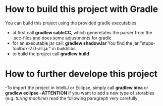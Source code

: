 How to build this project with Gradle
==============

You can build this project using the provided gradle executables

- at first call **gradlew sableCC**, which generetates the parser from the .scc-files and does some adjustments for gradle
- for an executable jar call: **gradlew shadowJar** You find the jar "stups-toolbox-2.0-all.jar" in build/libs
- to build the project call **gradlew build**

How to further develope this project
==============

-To import the project in IntelliJ or Eclipse, simply call **gradlew idea** or **gradlew eclipse**
-**ATTENTION** if you want to add a new type of storables (e.g. *turing machine*) read the following paragraph very carefully


